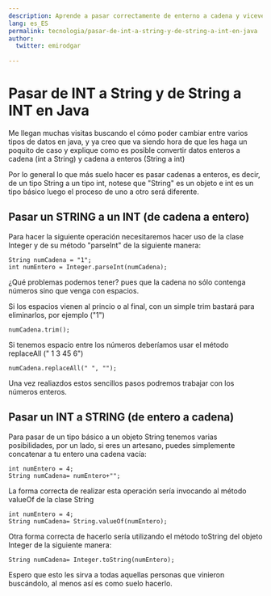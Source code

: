 ```yaml
---
description: Aprende a pasar correctamente de enterno a cadena y viceversa en Java.
lang: es_ES
permalink: tecnologia/pasar-de-int-a-string-y-de-string-a-int-en-java
author:
  twitter: emirodgar
  
---
```


# Pasar de INT a String y de String a INT en Java

Me llegan muchas visitas buscando el cómo poder cambiar entre varios tipos de datos en java, y ya creo que va siendo hora de que les haga un poquito de caso y explique como es posible convertir datos enteros a cadena (int a String) y cadena a enteros (String a int)  
  
Por lo general lo que más suelo hacer es pasar cadenas a enteros, es decir, de un tipo String a un tipo int, notese que "String" es un objeto e int es un tipo básico luego el proceso de uno a otro será diferente.  
  
## Pasar un STRING a un INT (de cadena a entero)  
  
Para hacer la siguiente operación necesitaremos hacer uso de la clase Integer y de su método "parseInt" de la siguiente manera:

    String numCadena = "1";      
    int numEntero = Integer.parseInt(numCadena);
¿Qué problemas podemos tener? pues que la cadena no sólo contenga números sino que venga con espacios.  
  
Si los espacios vienen al princio o al final, con un simple trim bastará para eliminarlos, por ejemplo ("1")

    numCadena.trim();

Si tenemos espacio entre los números deberíamos usar el método replaceAll (" 1 3 45 6")

    numCadena.replaceAll(" ", "");

Una vez realiazdos estos sencillos pasos podremos trabajar con los números enteros.  
  
## Pasar un INT a STRING (de entero a cadena)  
  
Para pasar de un tipo básico a un objeto String tenemos varias posibilidades, por un lado, si eres un artesano, puedes simplemente concatenar a tu entero una cadena vacía:

    int numEntero = 4;    
    String numCadena= numEntero+"";

La forma correcta de realizar esta operación sería invocando al método valueOf de la clase String  
  

    int numEntero = 4;    
    String numCadena= String.valueOf(numEntero);

Otra forma correcta de hacerlo sería utilizando el método toString del objeto Integer de la siguiente manera:

    String numCadena= Integer.toString(numEntero);

Espero que esto les sirva a todas aquellas personas que vinieron buscándolo, al menos así es como suelo hacerlo.
<!--stackedit_data:
eyJoaXN0b3J5IjpbNjM0NjUwNTEwXX0=
-->